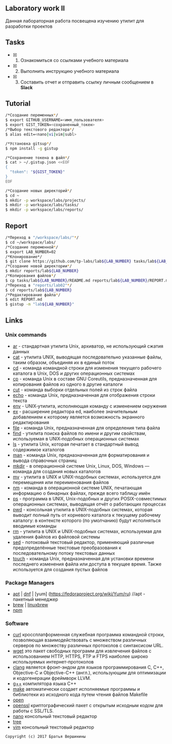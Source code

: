 ## Laboratory work II

Данная лабораторная работа посвещена изучению утилит для разработки проектов

## Tasks

- [X] 1. Ознакомиться со ссылками учебного материала
- [X] 2. Выполнить инструкцию учебного материала
- [X] 3. Составить отчет и отправить ссылку личным сообщением в **Slack**
 
## Tutorial

```bash
/*Создание переменных*/
$ export GITHUB_USERNAME=<имя_пользователя>
$ export GIST_TOKEN=<сохраненный_токен>
/*Выбор текстового редактора*/
$ alias edit=<nano|vi|vim|subl>
```

```bash
/*Установка gitsup*/
$ npm install -g gistup
```

```bash
/*Сохранение токена в файл*/
$ cat > ~/.gistup.json <<EOF
{
  "token": "${GIST_TOKEN}"
}
EOF
```

```bash
/*Создание новых директорий*/
$ cd ~
$ mkdir -p workspace/labs/projects/
$ mkdir -p workspace/labs/tasks/
$ mkdir -p workspace/labs/reports/
```

## Report

```bash
/*Переход в "/workspace/labs/"*/
$ cd ~/workspace/labs/
/*Создание переменной*/
$ export LAB_NUMBER=02
/*Клонирование*/
$ git clone https://github.com/tp-labs/lab${LAB_NUMBER} tasks/lab${LAB_NUMBER}
/*Создание новой директории*/
$ mkdir reports/lab${LAB_NUMBER}
/*Копирования файлов*/
$ cp tasks/lab${LAB_NUMBER}/README.md reports/lab${LAB_NUMBER}/REPORT.md
/*Переход в "reports/lab02"*/
$ cd reports/lab${LAB_NUMBER}
/*Редактирование файла*/
$ edit REPORT.md
$ gistup -m "lab${LAB_NUMBER}"
```

## Links

### Unix commands

- [ar](https://en.wikipedia.org/wiki/Ar_(Unix)) - стандартная утилита Unix, архиватор, не использующий сжатия данных
- [cat](https://en.wikipedia.org/wiki/Cat_(Unix)) - утилита UNIX, выводящая последовательно указанные файлы, таким образом, объединяя их в единый поток
- [cd](https://en.wikipedia.org/wiki/Cd_(command)) - команда командной строки для изменения текущего рабочего каталога в Unix, DOS и других операционных системах
- [cp](https://en.wikipedia.org/wiki/Cp_(Unix)) - команда Unix в составе GNU Coreutils, предназначенная для копирования файлов из одного в другие каталоги
- [cut](https://en.wikipedia.org/wiki/Cut_(Unix)) - команда выборки отдельных полей из строк файла
- [echo](https://en.wikipedia.org/wiki/Echo_(command)) - команда Unix, предназначенная для отображения строки текста
- [env](https://en.wikipedia.org/wiki/Env_(shell)) - UNIX‐утилита, исполняющая команду с изменением окружения
- [ex](https://en.wikipedia.org/wiki/Ex_(editor)) - расширение редактора ed, наиболее значительным добавлением к которому является возможность экранного редактирования
- [file](https://en.wikipedia.org/wiki/File_(command)) - команда Unix, предназначенная для определения типа файла
- [find](https://en.wikipedia.org/wiki/Find) - утилита поиска файлов по имени и другим свойствам, используемая в UNIX‐подобных операционных системах
- [ls](https://en.wikipedia.org/wiki/Ls) - утилита Unix, которая печатает в стандартный вывод содержимое каталогов
- [man](https://en.wikipedia.org/wiki/Man_page) - команда Unix, предназначенная для форматирования и вывода справочных страниц
- [mkdir](https://en.wikipedia.org/wiki/Mkdir) - в операционной системе Unix, Linux, DOS, Windows — команда для создания новых каталогов
- [mv](https://en.wikipedia.org/wiki/Mv) - утилита в UNIX и UNIX-подобных системах, используется для перемещения или переименования файлов
- [nm](https://en.wikipedia.org/wiki/Nm_(Unix)) - команда в операционной системе UNIX, печатающая информацию о бинарных файлах, прежде всего таблицу имён
- [ps](https://en.wikipedia.org/wiki/Ps_(Unix)) - программа в UNIX, Unix-подобных и других POSIX-совместимых операционных системах, выводящая отчёт о работающих процессах
- [pwd](https://en.wikipedia.org/wiki/Pwd) - консольная утилита в UNIX-подобных системах, которая выводит полный путь от корневого каталога к текущему рабочему каталогу: в контексте которого (по умолчанию) будут исполняться вводимые команды
- [rm](https://en.wikipedia.org/wiki/Rm_(Unix)) - утилита в UNIX и UNIX-подобных системах, используемая для удаления файлов из файловой системы
- [sed](https://en.wikipedia.org/wiki/Sed) - потоковый текстовый редактор, применяющий различные предопределённые текстовые преобразования к последовательному потоку текстовых данных
- [touch](https://en.wikipedia.org/wiki/Touch_(Unix)) - команда Unix, предназначенная для установки времени последнего изменения файла или доступа в текущее время. Также используется для создания пустых файлов

### Package Managers

- [apt](http://help.ubuntu.ru/wiki/apt) | [dnf](https://en.wikipedia.org/wiki/DNF_(software)) | [yum] (https://fedoraproject.org/wiki/Yum/ru) //apt - пакетный менеджер
- [brew](https://brew.sh) | [linuxbrew](http://linuxbrew.sh)
- [npm](https://docs.npmjs.com)

### Software

- [curl](https://www.gitbook.com/book/bagder/everything-curl/details) кроссплатформенная служебная программа командной строки, позволяющая взаимодействовать с множеством различных серверов по множеству различных протоколов с синтаксисом URL. 
- [wget](https://www.gnu.org/software/wget/manual/wget.pdf) это пакет свободных программ для извлечения файлов с использованием HTTP, HTTPS, FTP и FTPS наиболее широко используемых интернет-протоколов
- [clang](https://clang.llvm.org) является фронт-эндом для языков программирования C, C++, Objective-C и Objective-C++ (англ.), использующим для оптимизации и кодогенерации фреймворк LLVM.
- [g++](https://gcc.gnu.org/onlinedocs/gcc-4.0.2/gcc/G_002b_002b-and-GCC.html)  компилятора языка C++
- [make](https://en.wikipedia.org/wiki/Make_(software)) автоматически создает исполняемые программы и библиотеки из исходного кода путем чтения файлов Makefile
- [open](https://developer.apple.com/legacy/library/documentation/Darwin/Reference/ManPages/man1/open.1.html)
- [openssl](https://www.openssl.org) криптографический пакет с открытым исходным кодом для работы с SSL/TLS.
- [nano](https://www.nano-editor.org) консольный текстовый редактор
- [tree](https://linux.die.net/man/1/tree) 
- [vim](http://www.vim.org) консольный текстовый редактор

```
Copyright (c) 2017 Братья Вершинины
```
